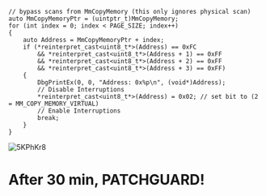 



  	// bypass scans from MmCopyMemory (this only ignores physical scan)
	auto MmCopyMemoryPtr = (uintptr_t)MmCopyMemory;
	for (int index = 0; index < PAGE_SIZE; index++)
	{
		auto Address = MmCopyMemoryPtr + index;
		if (*reinterpret_cast<uint8_t*>(Address) == 0xFC
			&& *reinterpret_cast<uint8_t*>(Address + 1) == 0xFF
			&& *reinterpret_cast<uint8_t*>(Address + 2) == 0xFF
			&& *reinterpret_cast<uint8_t*>(Address + 3) == 0xFF)
		{
			DbgPrintEx(0, 0, "Address: 0x%p\n", (void*)Address);
			// Disable Interruptions
			*reinterpret_cast<uint8_t*>(Address) = 0x02; // set bit to (2 = MM_COPY_MEMORY_VIRTUAL)
			// Enable Interruptions
			break;
		}
	}


![5KPhKr8](https://user-images.githubusercontent.com/29626806/168706720-9d3ee31d-3cf4-4eab-8522-55abb89c4443.png)



# After 30 min, PATCHGUARD!
